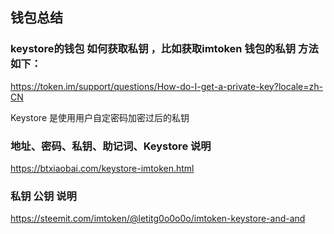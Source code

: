 

## 钱包总结

### keystore的钱包 如何获取私钥 ，比如获取imtoken 钱包的私钥 方法如下：
https://token.im/support/questions/How-do-I-get-a-private-key?locale=zh-CN

Keystore 是使用用户自定密码加密过后的私钥

### 地址、密码、私钥、助记词、Keystore 说明
https://btxiaobai.com/keystore-imtoken.html

### 私钥 公钥 说明
https://steemit.com/imtoken/@letitg0o0o0o/imtoken-keystore-and-and
